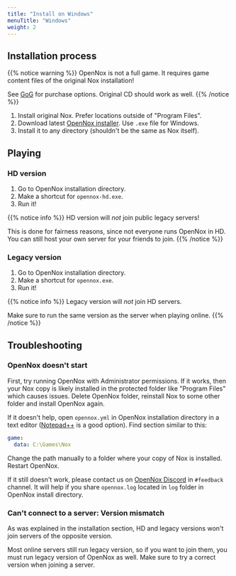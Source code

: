 ```yaml
---
title: "Install on Windows"
menuTitle: "Windows"
weight: 2
---
```


## Installation process

{{% notice warning %}}
OpenNox is not a full game. It requires game content files of the original Nox installation!

See [GoG](https://www.gog.com/game/nox) for purchase options.
Original CD should work as well.
{{% /notice %}}

1. Install original Nox. Prefer locations outside of "Program Files".
2. Download latest [OpenNox installer](https://github.com/noxworld-dev/opennox/releases/). Use `.exe` file for Windows.
3. Install it to any directory (shouldn't be the same as Nox itself).

## Playing

### HD version

1. Go to OpenNox installation directory.
2. Make a shortcut for `opennox-hd.exe`.
3. Run it!

{{% notice info %}}
HD version will _not_ join public legacy servers!

This is done for fairness reasons, since not everyone runs OpenNox in HD. You can still host your own server for your friends to join.
{{% /notice %}}

### Legacy version

1. Go to OpenNox installation directory.
2. Make a shortcut for `opennox.exe`.
3. Run it!

{{% notice info %}}
Legacy version will _not_ join HD servers.

Make sure to run the same version as the server when playing online.
{{% /notice %}}

## Troubleshooting

### OpenNox doesn't start

First, try running OpenNox with Administrator permissions. 
If it works, then your Nox copy is likely installed in the protected folder like "Program Files" which causes issues. 
Delete OpenNox folder, reinstall Nox to some other folder and install OpenNox again.

If it doesn't help, open `opennox.yml` in OpenNox installation directory in a text editor ([Notepad++](https://notepad-plus-plus.org/) is a good option).
Find section similar to this:

```yaml
game:
  data: C:\Games\Nox
```

Change the path manually to a folder where your copy of Nox is installed. Restart OpenNox.

If it still doesn't work, please contact us on [OpenNox Discord](https://discord.gg/HgDUeXhAyW) in `#feedback` channel.
It will help if you share `opennox.log` located in `log` folder in OpenNox install directory.

### Can't connect to a server: Version mismatch

As was explained in the installation section, HD and legacy versions won't join servers of the opposite version. 

Most online servers still run legacy version, so if you want to join them, you must run legacy version of OpenNox as well. 
Make sure to try a correct version when joining a server.